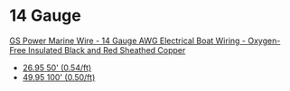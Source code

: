 # 14 Gauge
[GS Power Marine Wire - 14 Gauge AWG Electrical Boat Wiring - Oxygen-Free Insulated Black and Red Sheathed Copper](https://www.amazon.com/dp/B0799JDF5K)
- [26.95 50' (0.54/ft)](https://www.amazon.com/dp/B0799JDF5K)
- [49.95 100' (0.50/ft)](https://www.amazon.com/dp/B0799HTZB5/)
